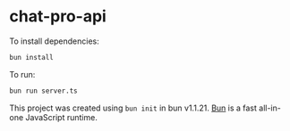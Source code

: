 # chat-pro-api

To install dependencies:

```bash
bun install
```

To run:

```bash
bun run server.ts
```

This project was created using `bun init` in bun v1.1.21. [Bun](https://bun.sh) is a fast all-in-one JavaScript runtime.
